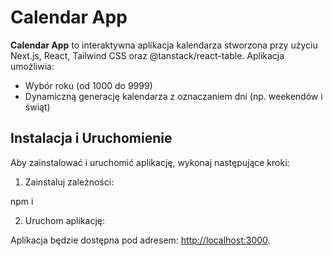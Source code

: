 # Calendar App

**Calendar App** to interaktywna aplikacja kalendarza stworzona przy użyciu Next.js, React, Tailwind CSS oraz @tanstack/react-table. Aplikacja umożliwia:

- Wybór roku (od 1000 do 9999)
- Dynamiczną generację kalendarza z oznaczaniem dni (np. weekendów i świąt)

## Instalacja i Uruchomienie

Aby zainstalować i uruchomić aplikację, wykonaj następujące kroki:

1. Zainstaluj zależności:

npm i

2. Uruchom aplikację:

Aplikacja będzie dostępna pod adresem: [http://localhost:3000](http://localhost:3000).




